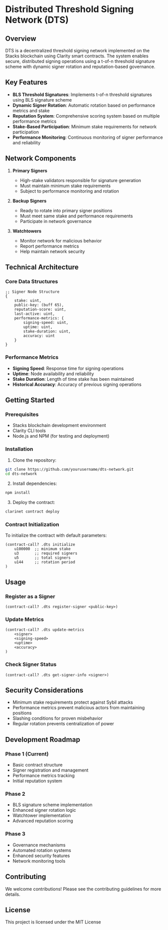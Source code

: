 # Distributed Threshold Signing Network (DTS)

## Overview
DTS is a decentralized threshold signing network implemented on the Stacks blockchain using Clarity smart contracts. The system enables secure, distributed signing operations using a t-of-n threshold signature scheme with dynamic signer rotation and reputation-based governance.

## Key Features
- **BLS Threshold Signatures**: Implements t-of-n threshold signatures using BLS signature scheme
- **Dynamic Signer Rotation**: Automatic rotation based on performance metrics and stake
- **Reputation System**: Comprehensive scoring system based on multiple performance metrics
- **Stake-Based Participation**: Minimum stake requirements for network participation
- **Performance Monitoring**: Continuous monitoring of signer performance and reliability

## Network Components
1. **Primary Signers**
   - High-stake validators responsible for signature generation
   - Must maintain minimum stake requirements
   - Subject to performance monitoring and rotation

2. **Backup Signers**
   - Ready to rotate into primary signer positions
   - Must meet same stake and performance requirements
   - Participate in network governance

3. **Watchtowers**
   - Monitor network for malicious behavior
   - Report performance metrics
   - Help maintain network security

## Technical Architecture

### Core Data Structures
```clarity
;; Signer Node Structure
{
    stake: uint,
    public-key: (buff 65),
    reputation-score: uint,
    last-active: uint,
    performance-metrics: {
        signing-speed: uint,
        uptime: uint,
        stake-duration: uint,
        accuracy: uint
    }
}
```

### Performance Metrics
- **Signing Speed**: Response time for signing operations
- **Uptime**: Node availability and reliability
- **Stake Duration**: Length of time stake has been maintained
- **Historical Accuracy**: Accuracy of previous signing operations

## Getting Started

### Prerequisites
- Stacks blockchain development environment
- Clarity CLI tools
- Node.js and NPM (for testing and deployment)

### Installation
1. Clone the repository:
```bash
git clone https://github.com/yourusername/dts-network.git
cd dts-network
```

2. Install dependencies:
```bash
npm install
```

3. Deploy the contract:
```bash
clarinet contract deploy
```

### Contract Initialization
To initialize the contract with default parameters:
```clarity
(contract-call? .dts initialize 
    u100000  ;; minimum stake
    u3       ;; required signers
    u5       ;; total signers
    u144     ;; rotation period
)
```

## Usage

### Register as a Signer
```clarity
(contract-call? .dts register-signer <public-key>)
```

### Update Metrics
```clarity
(contract-call? .dts update-metrics 
    <signer>
    <signing-speed>
    <uptime>
    <accuracy>
)
```

### Check Signer Status
```clarity
(contract-call? .dts get-signer-info <signer>)
```

## Security Considerations
- Minimum stake requirements protect against Sybil attacks
- Performance metrics prevent malicious actors from maintaining positions
- Slashing conditions for proven misbehavior
- Regular rotation prevents centralization of power

## Development Roadmap

### Phase 1 (Current)
- Basic contract structure
- Signer registration and management
- Performance metrics tracking
- Initial reputation system

### Phase 2
- BLS signature scheme implementation
- Enhanced signer rotation logic
- Watchtower implementation
- Advanced reputation scoring

### Phase 3
- Governance mechanisms
- Automated rotation systems
- Enhanced security features
- Network monitoring tools

## Contributing
We welcome contributions! Please see the contributing guidelines for more details.

## License
This project is licensed under the MIT License
